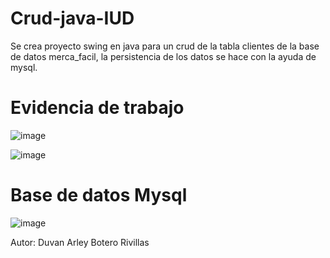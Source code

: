 # Crud-java-IUD

Se crea proyecto swing en java para un crud de la tabla clientes de la base de datos merca_facil, la persistencia de los datos
se hace con la ayuda de mysql.


# Evidencia de trabajo
![image](https://user-images.githubusercontent.com/96325513/171032051-ee840aed-d4aa-4675-b034-e60824343bf7.png)

![image](https://user-images.githubusercontent.com/96325513/171032120-a889761d-a583-4bf9-a460-951ea7d604ad.png)

# Base de datos Mysql
![image](https://user-images.githubusercontent.com/96325513/171032204-e33b346b-54dc-4b80-8ea8-d9c880bdc192.png)


Autor: Duvan Arley Botero Rivillas
